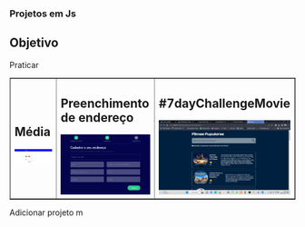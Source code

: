 ### Projetos em Js

## Objetivo 

Praticar

<table border = "1">
<tr>
<td> 
<h2>Média</h2>

<a href = "https://romulomax47.github.io/Portiforio-/media">
<img src = "./media/img/imgmedia.png" width = "250px">
 </a>
</td>


<td> 
<h2>Preenchimento de endereço</h2>

<a href = "https://romulomax47.github.io/Portiforio-/Autocompleta-de-endere-">
<img src = "./img/cep.png" width = "250px">
 </a>
</td>

<td> 
<h2>#7dayChallengeMovie</h2>

<a href = "https://romulomax47.github.io/Portiforio-/7dayChallenge-Movie">
<img src = "./img/filme.png" width = "250px">
 </a>
</td>

</tr>
</table>

Adicionar projeto m